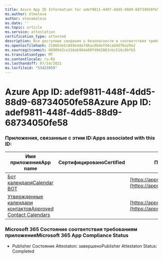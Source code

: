 ```yaml
---
title: Azure App ID Information for adef9811-448f-4dd5-88d9-68734050fe58
ms.author: elmalova
author: elenamalova
ms.date: ''
ms.topic: article
ms.service: attestation
certification_type: attested
description: Все доступные сведения о безопасности и соответствия требованиям для adef9811-448f-4dd5-88d9-68734050fe58.
ms.openlocfilehash: 218663e5c049e4da746ac0bdef44cab9df6a29e2
ms.sourcegitcommit: 0098942ce316ab984e09fd9d2063cbc516c8bfb5
ms.translationtype: MT
ms.contentlocale: ru-RU
ms.lasthandoff: 07/14/2021
ms.locfileid: "53423959"
---
```

# <a name="azure-app-id-adef9811-448f-4dd5-88d9-68734050fe58"></a><span data-ttu-id="26fa5-103">Azure App ID: adef9811-448f-4dd5-88d9-68734050fe58</span><span class="sxs-lookup"><span data-stu-id="26fa5-103">Azure App ID: adef9811-448f-4dd5-88d9-68734050fe58</span></span>


### <a name="apps-associated-with-this-id"></a><span data-ttu-id="26fa5-104">Приложения, связанные с этим ID:</span><span class="sxs-lookup"><span data-stu-id="26fa5-104">Apps associated with this ID:</span></span>
| <span data-ttu-id="26fa5-105">**Имя приложения**</span><span class="sxs-lookup"><span data-stu-id="26fa5-105">**App name**</span></span> | <span data-ttu-id="26fa5-106">**Сертифицировано**</span><span class="sxs-lookup"><span data-stu-id="26fa5-106">**Certified**</span></span> | <span data-ttu-id="26fa5-107">**Просмотр в AppSource**</span><span class="sxs-lookup"><span data-stu-id="26fa5-107">**View in AppSource**</span></span> |
|-|-|-|
| [<span data-ttu-id="26fa5-108">Бот календаря</span><span class="sxs-lookup"><span data-stu-id="26fa5-108">Calendar BOT</span></span>](https://docs.microsoft.com/en-us/microsoft-365-app-certification/forward/WA104381271) |  | [https://appsource.microsoft.com/product/office/WA104381271](https://appsource.microsoft.com/product/office/WA104381271) |
| [<span data-ttu-id="26fa5-109">Утвержденные календари контактов</span><span class="sxs-lookup"><span data-stu-id="26fa5-109">Approved Contact Calendars</span></span>](https://docs.microsoft.com/en-us/microsoft-365-app-certification/forward/WA104380294) |  | [https://appsource.microsoft.com/product/office/WA104380294](https://appsource.microsoft.com/product/office/WA104380294) |

### <a name="microsoft-365-app-compliance-status"></a><span data-ttu-id="26fa5-110">Microsoft 365 Состояние соответствия требованиям приложения</span><span class="sxs-lookup"><span data-stu-id="26fa5-110">Microsoft 365 App Compliance Status</span></span>
- <span data-ttu-id="26fa5-111">Publisher Состояние Attestaton: завершено</span><span class="sxs-lookup"><span data-stu-id="26fa5-111">Publisher Attestaton Status: Completed</span></span>
